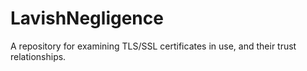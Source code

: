# LavishNegligence
A repository for examining TLS/SSL certificates in use, and their trust relationships.
